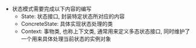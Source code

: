 - 状态模式需要完成以下内容的编写
  - State: 状态接口, 封装特定状态所对应的内容
  - ConcreteState: 具体实现状态处理的类
  - Context: 事物类, 也称上下文类, 通常用来定义多态状态接口, 同时维护了一个用来具体处理当前状态的实例对象